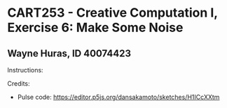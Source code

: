 # CART253 - Creative Computation I, Exercise 6: Make Some Noise
## Wayne Huras, ID 40074423

Instructions:


Credits:
- Pulse code: https://editor.p5js.org/dansakamoto/sketches/H1ICcXXtm
